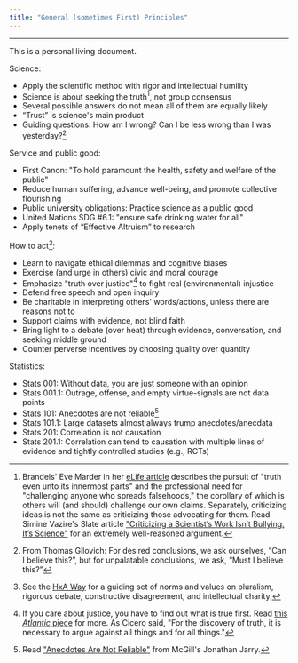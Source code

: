 ```yaml
---
title: "General (sometimes First) Principles"
---
```


------
This is a personal living document.

Science:
- Apply the scientific method with rigor and intellectual humility
- Science is about seeking the truth[^4], not group consensus
- Several possible answers do not mean all of them are equally likely
- “Trust” is science's main product
- Guiding questions: How am I wrong? Can I be less wrong than I was yesterday?[^5]

Service and public good:
- First Canon: "To hold paramount the health, safety and welfare of the public"
- Reduce human suffering, advance well-being, and promote collective flourishing
- Public university obligations: Practice science as a public good
- United Nations SDG #6.1: "ensure safe drinking water for all"
- Apply tenets of “Effective Altruism” to research

How to act[^2]:
- Learn to navigate ethical dilemmas and cognitive biases
- Exercise (and urge in others) civic and moral courage
- Emphasize "truth over justice"[^1] to fight real (environmental) injustice
- Defend free speech and open inquiry
- Be charitable in interpreting others' words/actions, unless there are reasons not to
- Support claims with evidence, not blind faith
- Bring light to a debate (over heat) through evidence, conversation, and seeking middle ground
- Counter perverse incentives by choosing quality over quantity

Statistics:
- Stats 001: Without data, you are just someone with an opinion
- Stats 001.1: Outrage, offense, and empty virtue-signals are not data points
- Stats 101: Anecdotes are not reliable[^3] 
- Stats 101.1: Large datasets almost always trump anecdotes/anecdata
- Stats 201: Correlation is not causation
- Stats 201.1: Correlation can tend to causation with multiple lines of evidence and tightly controlled studies (e.g., RCTs)

[^1]: If you care about justice, you have to find out what is true first. Read [this *Atlantic* piece](https://www.theatlantic.com/ideas/archive/2018/11/academics-truth-justice/574165/) for more. As Cicero said, "For the discovery of truth, it is necessary to argue against all things and for all things."

[^2]: See the [HxA Way](https://heterodoxacademy.org/library/the-hxa-way/) for a guiding set of norms and values on pluralism, rigorous debate, constructive disagreement, and intellectual charity.

[^3]: Read ["Anecdotes Are Not Reliable"](https://www.mcgill.ca/oss/article/tips-better-thinking-anecdotes-are-not-reliable) from McGill's Jonathan Jarry.

[^4]: Brandeis' Eve Marder in her [eLife article](https://elifesciences.org/articles/66850) describes the pursuit of "truth even unto its innermost parts" and the professional need for "challenging anyone who spreads falsehoods," the corollary of which is others will (and should) challenge our own claims. Separately, criticizing ideas is not the same as criticizing those advocating for them. Read Simine Vazire's Slate article ["Criticizing a Scientist’s Work Isn’t Bullying. It’s Science"](https://slate.com/technology/2017/10/criticizing-a-scientists-work-isnt-bullying.html) for an extremely well-reasoned argument.

[^5]: From Thomas Gilovich: For desired conclusions, we ask ourselves, “Can I believe this?”, but for unpalatable conclusions, we ask, “Must I believe this?”
